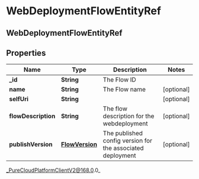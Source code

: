 # WebDeploymentFlowEntityRef

## WebDeploymentFlowEntityRef

## Properties

|Name | Type | Description | Notes|
|------------ | ------------- | ------------- | -------------|
| **_id** | **String** | The Flow ID | |
| **name** | **String** | The Flow name | [optional] |
| **selfUri** | **String** |  | [optional] |
| **flowDescription** | **String** | The flow description for the webdeployment | [optional] |
| **publishVersion** | [**FlowVersion**](FlowVersion) | The published config version for the associated deployment | [optional] |



_PureCloudPlatformClientV2@168.0.0_
